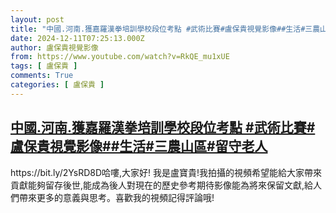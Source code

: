 ```yaml
---
layout: post
title: "中國.河南.獲嘉羅漢拳培訓學校段位考點 #武術比賽#盧保貴視覺影像##生活#三農山區#留守老人"
date: 2024-12-11T07:25:13.000Z
author: 盧保貴視覺影像
from: https://www.youtube.com/watch?v=RkQE_mu1xUE
tags: [ 盧保貴 ]
comments: True
categories: [ 盧保貴 ]
---
```

<!--1733901913000-->
[中國.河南.獲嘉羅漢拳培訓學校段位考點 #武術比賽#盧保貴視覺影像##生活#三農山區#留守老人](https://www.youtube.com/watch?v=RkQE_mu1xUE)
------

<div>
https://bit.ly/2YsRD8D哈嘍,大家好! 我是盧寶貴!我拍攝的視頻希望能給大家帶來貢獻能夠留存後世,能成為後人對現在的歷史參考期待影像能為將來保留文獻,給人們帶來更多的意義與思考。喜歡我的視頻記得評論哦!
</div>
